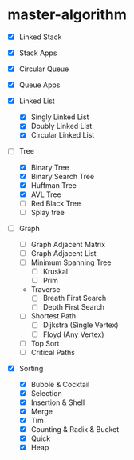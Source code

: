 # master-algorithm

- [X] Linked Stack
- [X] Stack Apps

- [X] Circular Queue
- [X] Queue Apps

- [X] Linked List
  - [X] Singly Linked List
  - [X] Doubly Linked List
  - [X] Circular Linked List

- [ ] Tree
  - [X] Binary Tree
  - [X] Binary Search Tree
  - [X] Huffman Tree
  - [X] AVL Tree
  - [ ] Red Black Tree
  - [ ] Splay tree

- [ ] Graph
  - [ ] Graph Adjacent Matrix
  - [ ] Graph Adjacent List
  - [ ] Minimum Spanning Tree
    - [ ] Kruskal
    - [ ] Prim
  - Traverse
    - [ ] Breath First Search
    - [ ] Depth First Search
  - [ ] Shortest Path
    - [ ] Dijkstra (Single Vertex)
    - [ ] Floyd (Any Vertex)
  - [ ] Top Sort
  - [ ] Critical Paths

- [X] Sorting
  - [X] Bubble & Cocktail
  - [X] Selection
  - [X] Insertion & Shell
  - [X] Merge
  - [X] Tim
  - [X] Counting & Radix & Bucket
  - [X] Quick
  - [X] Heap
